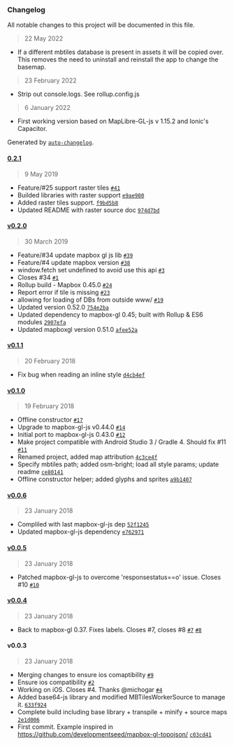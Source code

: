 ### Changelog

All notable changes to this project will be documented in this file.

> 22 May 2022

- If a different mbtiles database is present in assets it will be copied over. 
  This removes the need to uninstall and reinstall the app to change the basemap.

> 23 February 2022

- Strip out console.logs. See rollup.config.js

> 6 January 2022

- First working version based on MapLibre-GL-js v 1.15.2 and Ionic's Capacitor.

Generated by [`auto-changelog`](https://github.com/CookPete/auto-changelog).

#### [0.2.1](https://github.com/oscarfonts/mapbox-gl-cordova-offline/compare/v0.2.0...0.2.1)

> 9 May 2019

- Feature/#25 support raster tiles [`#41`](https://github.com/oscarfonts/mapbox-gl-cordova-offline/pull/41)
- Builded libraries with raster support [`e9ae900`](https://github.com/oscarfonts/mapbox-gl-cordova-offline/commit/e9ae900475403c4ffe7ba977ee035336c006be75)
- Added raster tiles support. [`f9bd5b8`](https://github.com/oscarfonts/mapbox-gl-cordova-offline/commit/f9bd5b801fa8b23eb22d268d3929b8b4f86fbf0b)
- Updated README with raster source doc [`974d7bd`](https://github.com/oscarfonts/mapbox-gl-cordova-offline/commit/974d7bd0a4a15447b8abab4342d3ff64f0fdd74f)

#### [v0.2.0](https://github.com/oscarfonts/mapbox-gl-cordova-offline/compare/v0.1.1...v0.2.0)

> 30 March 2019

- Feature/#34 update mapbox gl js lib [`#39`](https://github.com/oscarfonts/mapbox-gl-cordova-offline/pull/39)
- Feature/#4 update mapbox version [`#38`](https://github.com/oscarfonts/mapbox-gl-cordova-offline/pull/38)
-  window.fetch set undefined to avoid use this api [`#3`](https://github.com/oscarfonts/mapbox-gl-cordova-offline/pull/3)
- Closes #34  [`#1`](https://github.com/oscarfonts/mapbox-gl-cordova-offline/pull/1)
- Rollup build - Mapbox 0.45.0 [`#24`](https://github.com/oscarfonts/mapbox-gl-cordova-offline/pull/24)
- Report error if tile is missing [`#23`](https://github.com/oscarfonts/mapbox-gl-cordova-offline/pull/23)
- allowing for loading of DBs from outside www/ [`#19`](https://github.com/oscarfonts/mapbox-gl-cordova-offline/pull/19)
- Updated version 0.52.0 [`754e2ba`](https://github.com/oscarfonts/mapbox-gl-cordova-offline/commit/754e2ba3d99e5436a1e46421acc3c80c9428aecf)
- Updated dependency to mapbox-gl 0.45; built with Rollup & ES6 modules [`2907efa`](https://github.com/oscarfonts/mapbox-gl-cordova-offline/commit/2907efa9d046fbc13acc8660d9ea424bd5c885a0)
- Updated mapboxgl version 0.51.0 [`afee52a`](https://github.com/oscarfonts/mapbox-gl-cordova-offline/commit/afee52a2feed235c7ff0903af9d624d07a03518f)

#### [v0.1.1](https://github.com/oscarfonts/mapbox-gl-cordova-offline/compare/v0.1.0...v0.1.1)

> 20 February 2018

- Fix bug when reading an inline style [`d4cb4ef`](https://github.com/oscarfonts/mapbox-gl-cordova-offline/commit/d4cb4ef4c41ccca08a71494397150bf93ffe36a3)

#### [v0.1.0](https://github.com/oscarfonts/mapbox-gl-cordova-offline/compare/v0.0.6...v0.1.0)

> 19 February 2018

- Offline constructor [`#17`](https://github.com/oscarfonts/mapbox-gl-cordova-offline/pull/17)
- Upgrade to mapbox-gl-js v0.44.0 [`#14`](https://github.com/oscarfonts/mapbox-gl-cordova-offline/pull/14)
- Initial port to mapbox-gl-js 0.43.0 [`#12`](https://github.com/oscarfonts/mapbox-gl-cordova-offline/pull/12)
- Make project compatible with Android Studio 3 / Gradle 4. Should fix #11 [`#11`](https://github.com/oscarfonts/mapbox-gl-cordova-offline/issues/11)
- Renamed project, added map attribution [`4c3ce4f`](https://github.com/oscarfonts/mapbox-gl-cordova-offline/commit/4c3ce4f8f4e45b7e49c514363769a57ba71999d6)
- Specify mbtiles path; added osm-bright; load all style params; update readme [`ce80141`](https://github.com/oscarfonts/mapbox-gl-cordova-offline/commit/ce801417e0f4aa00bd9fc9540c7e050926f7fe03)
- Offline constructor helper; added glyphs and sprites [`a9b1407`](https://github.com/oscarfonts/mapbox-gl-cordova-offline/commit/a9b14074e85da965fde93c3191d3fffd2ad96702)

#### [v0.0.6](https://github.com/oscarfonts/mapbox-gl-cordova-offline/compare/v0.0.5...v0.0.6)

> 23 January 2018

- Compliled with last mapbox-gl-js dep [`52f1245`](https://github.com/oscarfonts/mapbox-gl-cordova-offline/commit/52f1245cf62b5228f2e7c20f08788e43a5b73023)
- Updated mapbox-gl-js dependency [`e762971`](https://github.com/oscarfonts/mapbox-gl-cordova-offline/commit/e762971da351d3b672628084185df8733d450a39)

#### [v0.0.5](https://github.com/oscarfonts/mapbox-gl-cordova-offline/compare/v0.0.4...v0.0.5)

> 23 January 2018

- Patched mapbox-gl-js to overcome 'responsestatus==o' issue. Closes #10 [`#10`](https://github.com/oscarfonts/mapbox-gl-cordova-offline/issues/10)

#### [v0.0.4](https://github.com/oscarfonts/mapbox-gl-cordova-offline/compare/v0.0.3...v0.0.4)

> 23 January 2018

- Back to mapbox-gl 0.37. Fixes labels. Closes #7, closes #8 [`#7`](https://github.com/oscarfonts/mapbox-gl-cordova-offline/issues/7) [`#8`](https://github.com/oscarfonts/mapbox-gl-cordova-offline/issues/8)

#### v0.0.3

> 23 January 2018

- Merging changes to ensure ios comaptibility [`#9`](https://github.com/oscarfonts/mapbox-gl-cordova-offline/pull/9)
- Ensure ios compatibility [`#2`](https://github.com/oscarfonts/mapbox-gl-cordova-offline/pull/2)
- Working on iOS. Closes #4. Thanks @michogar [`#4`](https://github.com/oscarfonts/mapbox-gl-cordova-offline/issues/4)
- Added base64-js library and modified MBTilesWorkerSource to manage it. [`633f924`](https://github.com/oscarfonts/mapbox-gl-cordova-offline/commit/633f92481244b3a2f8b04caa80b76c6ee1ad61dc)
- Complete build including base library + transpile + minify + source maps [`2e1d006`](https://github.com/oscarfonts/mapbox-gl-cordova-offline/commit/2e1d0066be182a1f25741268c03e51ce1d1a2a1b)
- First commit. Example inspired in https://github.com/developmentseed/mapbox-gl-topojson/ [`c03cd41`](https://github.com/oscarfonts/mapbox-gl-cordova-offline/commit/c03cd410e58d3674b89aa5be3b0632f63885263f)
